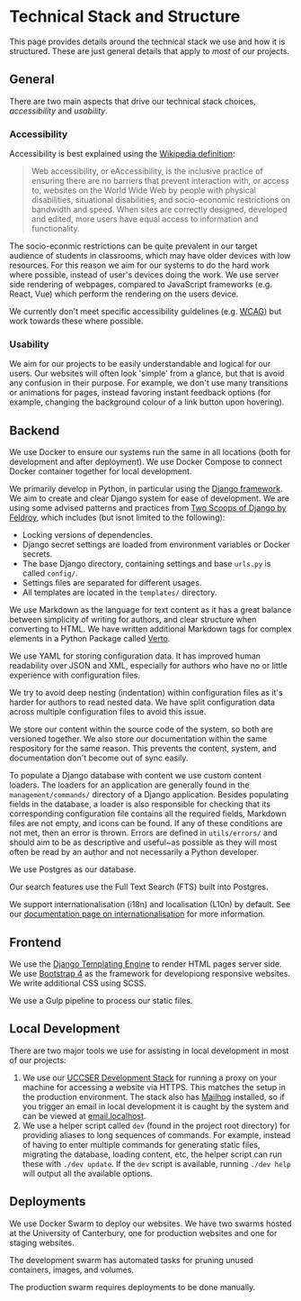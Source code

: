 # Technical Stack and Structure

This page provides details around the technical stack we use and how it is structured.
These are just general details that apply to *most* of our projects.

## General

There are two main aspects that drive our technical stack choices, *accessibility* and *usability*.

### Accessibility

Accessibility is best explained using the [Wikipedia definition](https://en.wikipedia.org/wiki/Web_accessibility):

> Web accessibility, or eAccessibility, is the inclusive practice of ensuring there are no barriers that prevent interaction with, or access to, websites on the World Wide Web by people with physical disabilities, situational disabilities, and socio-economic restrictions on bandwidth and speed.
> When sites are correctly designed, developed and edited, more users have equal access to information and functionality.

The socio-econmic restrictions can be quite prevalent in our target audience of students in classrooms, which may have older devices with low resources.
For this reason we aim for our systems to do the hard work where possible, instead of user's devices doing the work.
We use server side rendering of webpages, compared to JavaScript frameworks (e.g. React, Vue) which perform the rendering on the users device.

We currently don't meet specific accessibility guidelines (e.g. [WCAG](https://www.w3.org/TR/WCAG21/)) but work towards these where possible.

### Usability

We aim for our projects to be easily understandable and logical for our users.
Our websites will often look 'simple' from a glance, but that is avoid any confusion in their purpose.
For example, we don't use many transitions or animations for pages, instead favoring instant feedback options (for example, changing the background colour of a link button upon hovering).

## Backend

We use Docker to ensure our systems run the same in all locations (both for development and after deployment).
We use Docker Compose to connect Docker container together for local development.

We primarily develop in Python, in particular using the [Django framework](https://www.djangoproject.com/).
We aim to create and clear Django system for ease of development.
We are using some advised patterns and practices from [Two Scoops of Django by Feldroy](https://www.feldroy.com/), which includes (but isnot limited to the following):

- Locking versions of dependencies.
- Django secret settings are loaded from environment variables or Docker secrets.
- The base Django directory, containing settings and base `urls.py` is called `config/`.
- Settings files are separated for different usages.
- All templates are located in the `templates/` directory.

We use Markdown as the language for text content as it has a great balance between simplicity of writing for authors, and clear structure when converting to HTML.
We have written additional Markdown tags for complex elements in a Python Package called [Verto](https://github.com/uccser/verto).

We use YAML for storing configuration data.
It has improved human readability over JSON and XML, especially for authors who have no or little experience with configuration files.

We try to avoid deep nesting (indentation) within configuration files as it's harder for authors to read nested data.
We have split configuration data across multiple configuration files to avoid this issue.

We store our content within the source code of the system, so both are versioned together.
We also store our documentation within the same respository for the same reason.
This prevents the content, system, and documentation don't become out of sync easily.

To populate a Django database with content we use custom content loaders.
The loaders for an application are generally found in the `management/commands/` directory of a Django application.
Besides populating fields in the database, a loader is also responsible for checking that its corresponding configuration file contains all the required fields, Markdown files are not empty, and icons can be found.
If any of these conditions are not met, then an error is thrown.
Errors are defined in `utils/errors/` and should aim to be as descriptive and useful~as possible as they will most often be read by an author and not necessarily a Python developer.

We use Postgres as our database.

Our search features use the Full Text Search (FTS) built into Postgres.

We support internationalisation (i18n) and localisation (L10n) by default.
See our [documentation page on internationalisation](internationalisation.md) for more information.

## Frontend

We use the [Django Templating Engine](https://docs.djangoproject.com/en/dev/topics/templates/) to render HTML pages server side.
We use [Bootstrap 4](https://getbootstrap.com/docs/4.6/getting-started/introduction/) as the framework for developiong responsive websites.
We write additional CSS using SCSS.

We use a Gulp pipeline to process our static files.

## Local Development

There are two major tools we use for assisting in local development in most of our projects:

1. We use our [UCCSER Development Stack](https://github.com/uccser/uccser-development-stack) for running a proxy on your machine for accessing a website via HTTPS.
   This matches the setup in the production environment.
   The stack also has [Mailhog](https://github.com/mailhog/MailHog) installed, so if you trigger an email in local development it is caught by the system and can be viewed at [email.localhost](https://email.localhost/).
2. We use a helper script called `dev` (found in the project root directory) for providing aliases to long sequences of commands.
   For example, instead of having to enter multiple commands for generating static files, migrating the database, loading content, etc, the helper script can run these with `./dev update`.
   If the `dev` script is available, running `./dev help` will output all the available options.

## Deployments

We use Docker Swarm to deploy our websites.
We have two swarms hosted at the University of Canterbury, one for production websites and one for staging websites.

The development swarm has automated tasks for pruning unused containers, images, and volumes.

The production swarm requires deployments to be done manually.

